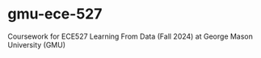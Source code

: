 # gmu-ece-527
Coursework for ECE527 Learning From Data (Fall 2024) at George Mason University (GMU)
